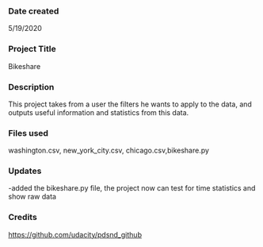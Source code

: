 ### Date created
5/19/2020

### Project Title
Bikeshare

### Description
This project takes from a user the filters he wants to apply to the data, and outputs useful information and statistics from this data.

### Files used
washington.csv, new_york_city.csv, chicago.csv,bikeshare.py

### Updates
-added the bikeshare.py file, the project now can test for time statistics and show raw data

### Credits
https://github.com/udacity/pdsnd_github
